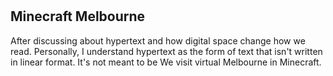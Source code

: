 # 



## Minecraft Melbourne

After discussing about hypertext and how digital space change how we read. Personally, I understand hypertext as the form of text that isn't written in linear 
format. It's not meant to be  We visit virtual Melbourne in Minecraft. 
